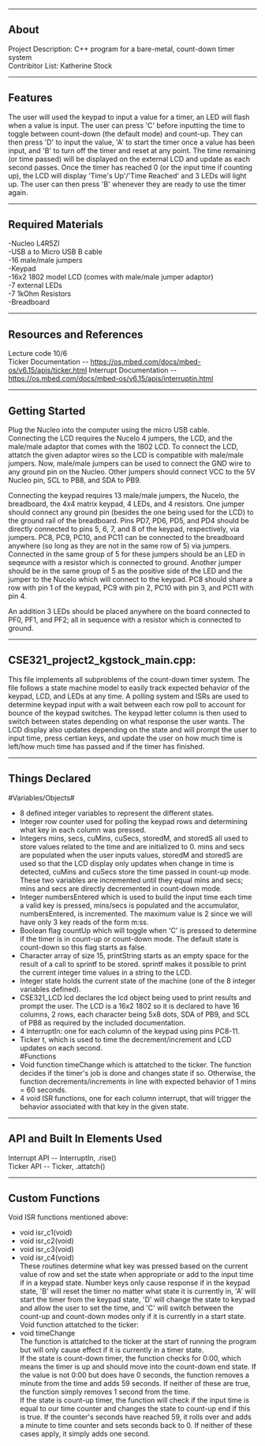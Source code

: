 -------------------
About
-------------------
Project Description: C++ program for a bare-metal, count-down timer system  
Contribitor List: Katherine Stock  


--------------------
Features
--------------------
The user will used the keypad to input a value for a timer, an LED will flash when a value is input. The user can press 'C' before inputting the time to toggle between count-down (the default mode) and count-up. They can then press 'D' to input the value, 'A' to start the timer once a value has been input, and 'B' to turn off the timer and reset at any point. The time remaining (or time passed) will be displayed on the external LCD and update as each second passes. Once the timer has reached 0 (or the input time if counting up), the LCD will display 'Time's Up'/'Time Reached' and 3 LEDs will light up. The user can then press 'B' whenever they are ready to use the timer again.  

--------------------
Required Materials
--------------------
-Nucleo L4R5ZI  
-USB a to Micro USB B cable   
-16 male/male jumpers   
-Keypad   
-16x2 1802 model LCD (comes with male/male jumper adaptor)   
-7 external LEDs   
-7 1kOhm Resistors   
-Breadboard   

--------------------
Resources and References
--------------------
Lecture code 10/6  
Ticker Documentation -- https://os.mbed.com/docs/mbed-os/v6.15/apis/ticker.html
Interrupt Documentation -- https://os.mbed.com/docs/mbed-os/v6.15/apis/interruptin.html  

--------------------
Getting Started
--------------------
Plug the Nucleo into the computer using the micro USB cable.  
Connecting the LCD requires the Nucelo 4 jumpers, the LCD, and the male/male adaptor that comes with the 1802 LCD. To connect the LCD, attatch the given adaptor wires so the LCD is compatible with male/male jumpers. Now, male/male jumpers can be used to connect the GND wire to any ground pin on the Nucleo. Other jumpers should connect VCC to the 5V Nucleo pin, SCL to PB8, and SDA to PB9.  

Connecting the keypad requires 13 male/male jumpers, the Nucelo, the breadboard, the 4x4 matrix keypad, 4 LEDs, and 4 resistors. One jumper should connect any ground pin (besides the one being used for the LCD) to the ground rail of the breadboard. Pins PD7, PD6, PD5, and PD4 should be directly connected to pins 5, 6, 7, and 8 of the keypad, respectively, via jumpers.  PC8, PC9, PC10, and PC11 can be connected to the breadboard anywhere (so long as they are not in the same row of 5) via jumpers. Connected in the same group of 5 for these jumpers should be an LED in seqeunce with a resistor which is connected to ground. Another jumper should be in the same group of 5 as the positive side of the LED and the jumper to the Nucelo which will connect to the keypad. PC8 should share a row with pin 1 of the keypad, PC9 with pin 2, PC10 with pin 3, and PC11 with pin 4.  

An addition 3 LEDs should be placed anywhere on the board connected to PF0, PF1, and PF2; all in sequence with a resistor which is connected to ground.   

--------------------
CSE321_project2_kgstock_main.cpp:
--------------------
This file implements all subproblems of the count-down timer system. The file follows a state machine model to easily track expected behavior of the keypad, LCD, and LEDs at any time. A polling system and ISRs are used to determine keypad input with a wait between each row poll to account for bounce of the keypad switches. The keypad letter column is then used to switch between states depending on what response the user wants. The LCD display also updates depending on the state and will prompt the user to input time, press certian keys, and update the user on how much time is left/how much time has passed and if the timer has finished.

----------
Things Declared
----------
#Variables/Objects#
* 8 defined integer variables to represent the different states.  
* Integer row counter used for polling the keypad rows and determining what key in each column was pressed.  
* Integers mins, secs, cuMins, cuSecs, storedM, and storedS all used to store values related to the time and are initialized to 0. mins and secs are populated when the user inputs values, storedM and storedS are used so that the LCD display only updates when change in time is detected, cuMins and cuSecs store the time passed in count-up mode. These two variables are incremented until they equal mins and secs; mins and secs are directly decremented in count-down mode.
* Integer numbersEntered which is used to build the input time each time a valid key is pressed, mins/secs is populated and the accumulator, numbersEntered, is incremented. The maximum value is 2 since we will have only 3 key reads of the form m:ss.
* Boolean flag countUp which will toggle when 'C' is pressed to determine if the timer is in count-up or count-down mode. The default state is count-down so this flag starts as false.
* Character array of size 15, printString starts as an empty space for the result of a call to sprintf to be stored. sprintf makes it possible to print the current integer time values in a string to the LCD.
* Integer state holds the current state of the machine (one of the 8 integer variables defined).
* CSE321_LCD lcd declares the lcd object being used to print results and prompt the user. The LCD is a 16x2 1802 so it is declared to have 16 columns, 2 rows, each character being 5x8 dots, SDA of PB9, and SCL of PB8 as required by the included documentation.
* 4 InterruptIn: one for each column of the keypad using pins PC8-11. 
* Ticker t, which is used to time the decrement/increment and LCD updates on each second.  
#Functions
* Void function timeChange which is attatched to the ticker. The function decides if the timer's job is done and changes state if so. Otherwise, the function decrements/increments in line with expected behavior of 1 mins = 60 seconds.  
* 4 void ISR functions, one for each column interrupt, that will trigger the behavior associated with that key in the given state.  
----------
API and Built In Elements Used
----------
Interrupt API -- InterruptIn, .rise()  
Ticker API -- Ticker, .attatch()  

----------
Custom Functions
----------
Void ISR functions mentioned above:  
* void isr_c1(void)   
* void isr_c2(void)   
* void isr_c3(void)   
* void isr_c4(void)   
These routines determine what key was pressed based on the current value of row and set the state when appropriate or add to the input time if in a keypad state. Number keys only cause response if in the keypad state, 'B' will reset the timer no matter what state it is currently in, 'A' will start the timer from the keypad state, 'D' will change the state to keypad and allow the user to set the time, and 'C' will switch between the count-up and count-down modes only if it is currently in a start state.  
Void function attatched to the ticker:
* void timeChange   
The function is attatched to the ticker at the start of running the program but will only cause effect if it is currently in a timer state.  
If the state is count-down timer, the function checks for 0:00, which means the timer is up and should move into the count-down end state. If the value is not 0:00 but does have 0 seconds, the function removes a minute from the time and adds 59 seconds. If neither of these are true, the function simply removes 1 second from the time.  
If the state is count-up timer, the function will check if the input time is equal to our time counter and changes the state to count-up end if this is true. If the counter's seconds have reached 59, it rolls over and adds a minute to time counter and sets seconds back to 0. If neither of these cases apply, it simply adds one second.



